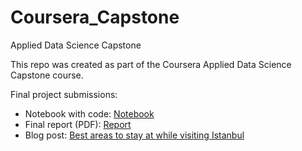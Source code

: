 # Coursera_Capstone
Applied Data Science Capstone

This repo was created as part of the Coursera Applied Data Science Capstone course.

Final project submissions:
- Notebook with code: [Notebook](https://github.com/nowacowski/Coursera_Capstone/blob/master/Istanbul/Istanbul_travel.ipynb)
- Final report (PDF): [Report](https://github.com/nowacowski/Coursera_Capstone/blob/master/Istanbul/Istanbul_travel_report.pdf)
- Blog post: [Best areas to stay at while visiting Istanbul](https://medium.com/@nowacowski/best-areas-to-stay-at-while-visiting-istanbul-4f02478e7e8)
